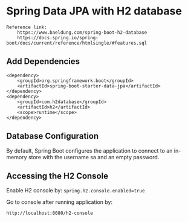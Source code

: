 # Spring Data JPA with H2 database

    Reference link: 
        https://www.baeldung.com/spring-boot-h2-database
        https://docs.spring.io/spring-boot/docs/current/reference/htmlsingle/#features.sql

## Add Dependencies

``` 
<dependency>
    <groupId>org.springframework.boot</groupId>
    <artifactId>spring-boot-starter-data-jpa</artifactId>
</dependency>
<dependency>
    <groupId>com.h2database</groupId>
    <artifactId>h2</artifactId>
    <scope>runtime</scope>
</dependency>
```

## Database Configuration

By default, Spring Boot configures the application to connect to an in-memory store with the username sa and an empty password.

## Accessing the H2 Console

Enable H2 console by:
```spring.h2.console.enabled=true```

Go to console after running application by:

```http://localhost:8080/h2-console```
